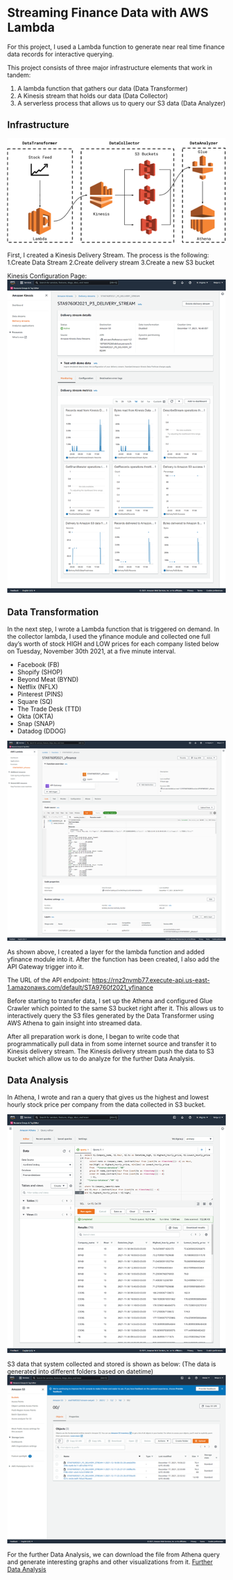 # Streaming Finance Data with AWS Lambda

For this project, I used a Lambda function to generate near real time finance data records for interactive querying. 

This project consists of three major infrastructure elements that work in tandem:
1.	A lambda function that gathers our data (Data Transformer)
2.	A Kinesis stream that holds our data (Data Collector)
3.	A serverless process that allows us to query our S3 data (Data Analyzer)

## Infrastructure

![Infrastructure](assets/Infrastructure.png)

First, I created a Kinesis Delivery Stream. The process is the following:
1.Create Data Stream 
2.Create delivery stream
3.Create a new S3 bucket

Kinesis Configuration Page:
![kinesis_config](assets/kinesis_config.png)

## Data Transformation
In the next step, I wrote a Lambda function that is triggered on demand. In the collector lambda, I used the yfinance module and collected one full day’s worth of stock HIGH and LOW prices for each company listed below on Tuesday, November 30th 2021, at a five minute interval. 

- Facebook (FB)
- Shopify (SHOP)
- Beyond Meat (BYND)
- Netflix (NFLX)
- Pinterest (PINS)
- Square (SQ)
- The Trade Desk (TTD)
- Okta (OKTA)
- Snap (SNAP)
- Datadog (DDOG)

![Lambda](assets/Lambda.png)

As shown above, I created a layer for the lambda function and added yfinance module into it. After the function has been created, I also add the API Gateway trigger into it.

The URL of the API endpoint: https://rnz2nvmb77.execute-api.us-east-1.amazonaws.com/default/STA9760f2021_yfinance

Before starting to transfer data, I set up the Athena and configured Glue Crawler which pointed to the same S3 bucket right after it.
This allows us to interactively query the S3 files generated by the Data Transformer using AWS Athena to gain insight into streamed data.

After all preparation work is done, I began to write code that programmatically pull data in from some internet source and transfer it to Kinesis delivery stream.
The Kinesis delivery stream push the data to S3 bucket which allow us to do analyze for the further Data Analysis.

## Data Analysis
In Athena, I wrote and ran a query that gives us the highest and lowest hourly stock price per company from the data collected in S3 bucket.

![Athena](assets/Athena.png)

S3 data that system collected and stored is shown as below: (The data is generated into different folders based on datetime)
![screenshot_of_s3_bucket](assets/screenshot_of_s3_bucket.png)

For the further Data Analysis, we can download the file from Athena query and generate interesting graphs and other visualizations from it.
[Further Data Analysis](https://github.com/Weiye116/yfinance/blob/main/Analysis.ipynb)
